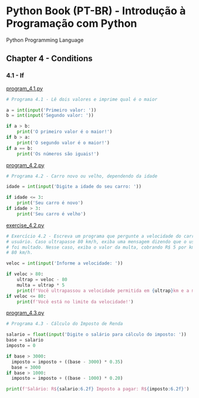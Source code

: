 # Python Book (PT-BR) - Introdução à Programação com Python

Python Programming Language

## Chapter 4 - Conditions

### 4.1 - If

[program_4.1.py](chapter_04_conditions/4.1_if/program_4.1.py)

```python
# Programa 4.1 - Lê dois valores e imprime qual é o maior

a = int(input('Primeiro valor: '))
b = int(input('Segundo valor: '))

if a > b:
    print('O primeiro valor é o maior!')
if b > a:
    print('O segundo valor é o maior!')
if a == b:
    print('Os números são iguais!')
```

[program_4.2.py](chapter_04_conditions/4.1_if/program_4.2.py)

```python
# Programa 4.2 - Carro novo ou velho, dependendo da idade

idade = int(input('Digite a idade do seu carro: '))

if idade <= 3:
    print('Seu carro é novo')
if idade > 3:
    print('Seu carro é velho')
```

[exercise_4.2.py](chapter_04_conditions/4.1_if/exercise_4.2.py)

```python
# Exercício 4.2 - Escreva um programa que pergunte a velocidade do carro de um
# usuário. Caso ultrapasse 80 km/h, exiba uma mensagem dizendo que o usuário
# foi multado. Nesse caso, exiba o valor da multa, cobrando R$ 5 por km acima de
# 80 km/h.

veloc = int(input('Informe a velocidade: '))

if veloc > 80:
    ultrap = veloc - 80
    multa = ultrap * 5
    print(f'Você ultrapassou a velocidade permitida em {ultrap}km e a multa é R${multa}')
if veloc <= 80:
    print(f'Você está no limite da velocidade!')
```

[program_4.3.py](chapter_04_conditions/4.1_if/program_4.3.py)

```python
# Programa 4.3 - Cálculo do Imposto de Renda

salario = float(input('Digite o salário para cálculo do imposto: '))
base = salario
imposto = 0

if base > 3000:
  imposto = imposto + ((base - 3000) * 0.35)
  base = 3000
if base > 1000:
  imposto = imposto + ((base - 1000) * 0.20)

print(f'Salário: R${salario:6.2f} Imposto a pagar: R${imposto:6.2f}')
```

